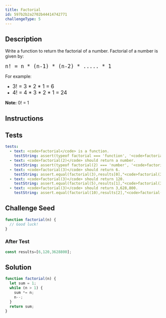 ```yaml
---
title: Factorial
id: 597b2b2a2702b44414742771
challengeType: 5
---
```


## Description
<section id='description'>
Write a function to return the factorial of a number.
Factorial of a number is given by:
<pre>
<big>n! = n * (n-1) * (n-2) * ..... * 1</big>
</pre>
For example:
<ul>
  <li><big>3! = 3 * 2 * 1 = 6</big></li>
  <li><big>4! = 4 * 3 * 2 * 1 = 24</big></li>
</ul>
<b>Note:</b>
0! = 1
</section>

## Instructions
<section id='instructions'>

</section>

## Tests
<section id='tests'>

```yml
tests:
  - text: <code>factorial</code> is a function.
    testString: assert(typeof factorial === 'function', '<code>factorial</code> is a function.');
  - text: <code>factorial(2)</code> should return a number.
    testString: assert(typeof factorial(2) === 'number', '<code>factorial(2)</code> should return a number.');
  - text: <code>factorial(3)</code> should return 6.
    testString: assert.equal(factorial(3),results[0],"<code>factorial(3)</code> should return 6.");
  - text: <code>factorial(3)</code> should return 120.
    testString: assert.equal(factorial(5),results[1],"<code>factorial(3)</code> should return 120.");
  - text: <code>factorial(3)</code> should return 3,628,800.
    testString: assert.equal(factorial(10),results[2],"<code>factorial(3)</code> should return 3,628,800.");

```

</section>

## Challenge Seed
<section id='challengeSeed'>

<div id='js-seed'>

```js
function factorial(n) {
  // Good luck!
}
```

</div>


### After Test
<div id='js-teardown'>

```js
const results=[6,120,3628800];
```

</div>

</section>

## Solution
<section id='solution'>


```js
function factorial(n) {
  let sum = 1;
  while (n > 1) {
    sum *= n;
    n--;
  }
  return sum;
}


```

</section>
